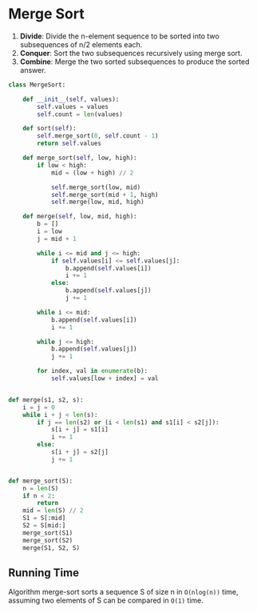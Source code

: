 # Merge Sort

1. **Divide**: Divide the n-element sequence to be sorted into two subsequences of n/2 elements each.
2. **Conquer**: Sort the two subsequences recursively using merge sort.
3. **Combine**: Merge the two sorted subsequences to produce the sorted answer.


``` python
class MergeSort:

    def __init__(self, values):
        self.values = values
        self.count = len(values)

    def sort(self):
        self.merge_sort(0, self.count - 1)
        return self.values

    def merge_sort(self, low, high):
        if low < high:
            mid = (low + high) // 2

            self.merge_sort(low, mid)
            self.merge_sort(mid + 1, high)
            self.merge(low, mid, high)

    def merge(self, low, mid, high):
        b = []
        i = low
        j = mid + 1

        while i <= mid and j <= high:
            if self.values[i] <= self.values[j]:
                b.append(self.values[i])
                i += 1
            else:
                b.append(self.values[j])
                j += 1

        while i <= mid:
            b.append(self.values[i])
            i += 1

        while j <= high:
            b.append(self.values[j])
            j += 1

        for index, val in enumerate(b):
            self.values[low + index] = val


def merge(s1, s2, s):
    i = j = 0
    while i + j < len(s):
        if j == len(s2) or (i < len(s1) and s1[i] < s2[j]):
            s[i + j] = s1[i]
            i += 1
        else:
            s[i + j] = s2[j]
            j += 1


def merge_sort(S):
    n = len(S)
    if n < 2:
        return
    mid = len(S) // 2
    S1 = S[:mid]
    S2 = S[mid:]
    merge_sort(S1)
    merge_sort(S2)
    merge(S1, S2, S)
```

## Running Time
Algorithm merge-sort sorts a sequence S of size n in `O(nlog(n))` time, assuming two elements of S can be compared in `O(1)` time.
